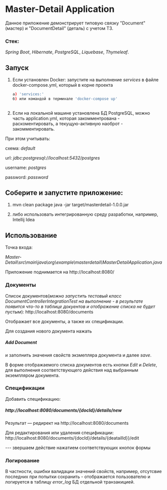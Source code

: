 # Master-Detail Application

Данное приложение демонстрирует типовую связку "Document" (мастер) и "DocumentDetail" (деталь) с учетом ТЗ.  
### Стек:
*Spring Boot*,
 *Hibernate*,
 *PostgreSQL*, *Liquebase*, *Thymeleaf*.


## Запуск
1. Если установлен Docker: 
запустите на выполнение *services* в файле docker-compose.yml, который в корне проекта
   ```bash 
   a) 'services:'
   б) или командой в терминале 'docker-compose up'  
    

2. Если на локальной машине установлена БД PostgreSQL, можно часть application.yml, которая 
закомментрована - раскоментировать, а текущую-активную наоброт - закомментировать.

При этом учитывать: 

схема: *default*

url: *jdbc:postgresql://localhost:5432/postgres* 

username: *postgres*

password: *password*

## Соберите и запустите приложение:
   1. mvn clean package
   java -jar target/masterdetail-1.0.0.jar

   2. либо использовать интегрированную среду разработки, например, Intellij Idea

## Использование

Точка входа: 

*Master-Detail\src\main\java\org\example\masterdetail\MasterDetailApplication.java*

Приложение поднимается на http://localhost:8080/

### Документы
Список документов(*можно запустить тестовый класс DocumentControllerIntegrationTest на выполнение - 
в результате появится что-то в таблице докуентов и отображение списка не будет пустым*): http://localhost:8080/documents

Отображает все документы, а также их спецификации.

Для создания нового документа нажать 
##### Add Document
и заполнить значения свойств экзмепляра документа и далее *save*.

В форме отображаемого списка документов есть кнопки *Edit* и *Delete*,
для выполнения соответствующего действия над выбранным экземпляром документа.

### Спецификации
Добавить спецификацию:  
##### http://localhost:8080/documents/{docId}/details/new
Результат — редирект на http://localhost:8080/documents

Для редактирования или удаления спецификации: http://localhost:8080/documents/{docId}/details/{deatailId}}/edit

--- звершаем действие нажатием соответствующих кнопок формы

### Логирование 

В частности, ошибки валидации значений свойств, например, отсутсвие последних при попытки сохранить - 
отображается пользователю и логируется в таблицу *error_log* БД отдельной транзакицией.

